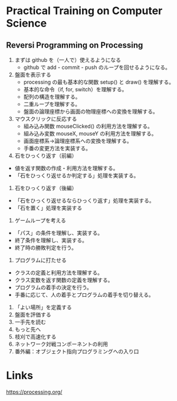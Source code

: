 # Practical Training on Computer Science
## Reversi Programming on Processing

1. まずは github を（一人で）使えるようになる
   * github で add - commit - push のループを回せるようになる。
1. 盤面を表示する
   * processing の最も基本的な関数 setup() と draw() を理解する。
   * 基本的な命令（if, for, switch）を理解する。
   * 配列の構造を理解する。
   * 二重ループを理解する。
   * 盤面の論理座標から画面の物理座標への変換を理解する。
1. マウスクリックに反応する
   *  組み込み関数 mouseClicked() の利用方法を理解する。
   *  組み込み変数 mouseX, mouseY の利用方法を理解する。
   *  画面座標系→論理座標系への変換を理解する。
   *  手番の変更方法を実装する。
1. 石をひっくり返す（前編）
  * 値を返す関数の作成・利用方法を理解する。
  * 「石をひっくり返せるか判定する」処理を実装する。
1. 石をひっくり返す（後編）
  * 「石をひっくり返せるならひっくり返す」処理を実装する。
  * 「石を置く」処理を実装する
1. ゲームループを考える
  * 「パス」の条件を理解し、実装する。
  * 終了条件を理解し、実装する。
  * 終了時の勝敗判定を行う。
1. プログラムに打たせる
  * クラスの定義と利用方法を理解する。
  * クラス変数を返す関数の定義を理解する。
  * プログラムの着手の決定を行う。
  * 手番に応じて、人の着手とプログラムの着手を切り替える。
1. 「よい場所」を定義する
1. 盤面を評価する
1. 一手先を読む
1. もっと先へ
1. 枝刈で高速化する
1. ネットワーク対戦コンポーネントの利用
1. 番外編：オブジェクト指向プログラミングへの入り口


# Links
https://processing.org/
